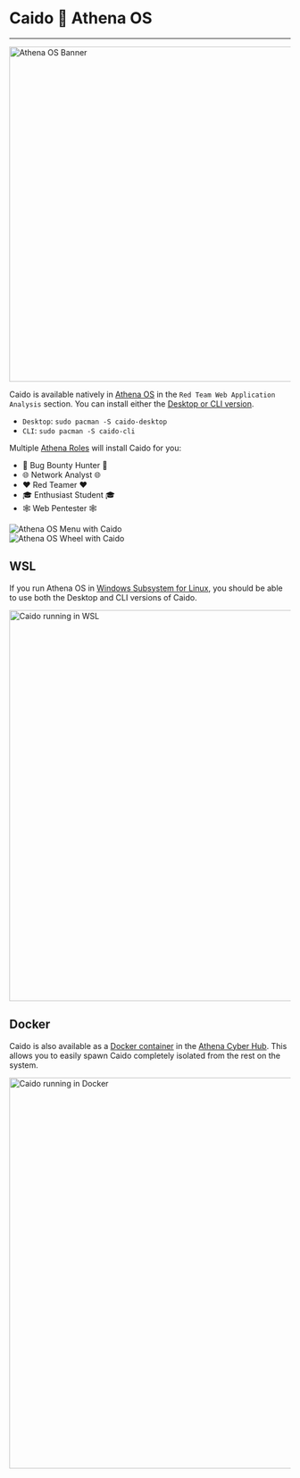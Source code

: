 # Caido :handshake: Athena OS

---

<img width="600" alt="Athena OS Banner" src="/_images/athena_os_banner.png" no-shadow/>

Caido is available natively in [Athena OS](https://athenaos.org/) in the `Red Team Web Application Analysis` section.
You can install either the [Desktop or CLI version](/concepts/essentials/cli_vs_desktop).

- `Desktop`: `sudo pacman -S caido-desktop`
- `CLI`: `sudo pacman -S caido-cli`

Multiple [Athena Roles](https://athenaos.org/en/resources/athena-welcome/#cyber-security-roles) will install Caido for you:

- 🐞 Bug Bounty Hunter 🐞
- 🌐 Network Analyst 🌐
- ❤️ Red Teamer ❤️
- 🎓 Enthusiast Student 🎓
- 🕸️ Web Pentester 🕸️

<div class="vignettes">
  <div>
    <img alt="Athena OS Menu with Caido" src="/_images/athena_os_desktop.png"/>
  </div>
  <div>
    <img alt="Athena OS Wheel with Caido" src="/_images/athena_os_wheel.png"/>
  </div>
</div>

## WSL

If you run Athena OS in [Windows Subsystem for Linux](https://en.wikipedia.org/wiki/Windows_Subsystem_for_Linux), you should be able to use both the Desktop and CLI versions of Caido.

<img width="700" alt="Caido running in WSL" src="/_images/athena_os_wsl.png" center/>

## Docker

Caido is also available as a [Docker container](/guides/user_guide/docker) in the [Athena Cyber Hub](https://athenaos.org/en/resources/cyber-hub/).
This allows you to easily spawn Caido completely isolated from the rest on the system.

<img width="700" alt="Caido running in Docker" src="/_images/athena_os_docker.png" center/>
